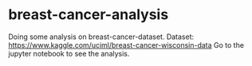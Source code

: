 # breast-cancer-analysis
Doing some analysis on breast-cancer-dataset. Dataset: https://www.kaggle.com/uciml/breast-cancer-wisconsin-data
Go to the jupyter notebook to see the analysis. 

